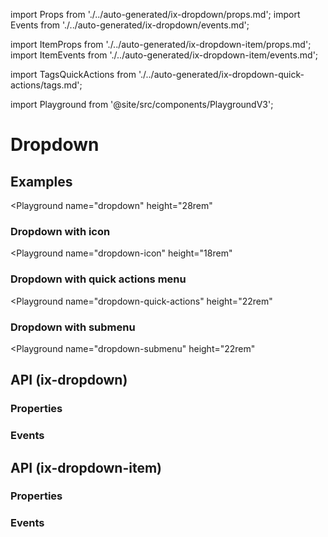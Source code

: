 import Props from './../auto-generated/ix-dropdown/props.md';
import Events from './../auto-generated/ix-dropdown/events.md';

import ItemProps from './../auto-generated/ix-dropdown-item/props.md';
import ItemEvents from './../auto-generated/ix-dropdown-item/events.md';

import TagsQuickActions from './../auto-generated/ix-dropdown-quick-actions/tags.md';

import Playground from '@site/src/components/PlaygroundV3';

# Dropdown

## Examples

<Playground
name="dropdown"
height="28rem"
>
</Playground>

### Dropdown with icon

<Playground
name="dropdown-icon"
height="18rem"
>
</Playground>

### Dropdown with quick actions menu

<TagsQuickActions />

<Playground
name="dropdown-quick-actions"
height="22rem"
>
</Playground>

### Dropdown with submenu

<Playground
name="dropdown-submenu"
height="22rem"
>
</Playground>

## API (ix-dropdown)

### Properties

<Props />

### Events

<Events />

## API (ix-dropdown-item)

### Properties

<ItemProps />

### Events

<ItemEvents />
